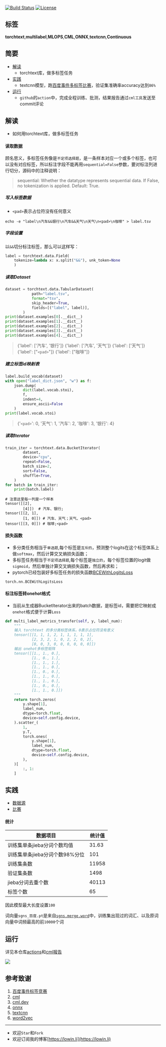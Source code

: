 

[![Build Status](https://img.shields.io/endpoint.svg?url=https%3A%2F%2Factions-badge.atrox.dev%2FLowinLi%2Ftorchtext_multi_label%2Fbadge%3Fref%3Dmain&style=plastic)](https://actions-badge.atrox.dev/LowinLi/torchtext_multi_label/goto?ref=main)
[![License](https://img.shields.io/github/license/LowinLi/torchtext_multi_label)](https://github.com/LowinLi/torchtext_multi_label/blob/main/LICENSE)

## 标签
**torchtext**,**multilabel**,**MLOPS**,**CML**,**ONNX**,**textcnn**,**Continuous**

## 简要
* [解读](#解读)
  + torchtext库，做多标签任务
* [实践](#实践)
  + textcnn模型，跑[百度事件多标签比赛](https://aistudio.baidu.com/aistudio/competition/detail/32/0/introduction)，验证集准确率accuracy达到`86%`
* [运行](#运行)
  + `github`的`action`中，完成全程训练、批测，结果报告通过`cml工具`发送至commit评论

## 解读

+ 如何用torchtext库，做多标签任务

#### 读取数据

 顾名思义，多标签任务像是`不定项选择题`，是一条样本对应一个或多个标签，也可以没有对应标签，所以标注字段不能再用`sequential=False`参数，要对标注列进行切分，源码中的注释说明：

> sequential: Whether the datatype represents sequential data. If False, no tokenization is applied. Default: True.

##### 写入标签数据
+ `<pad>`表示占位符没有任何意义

```shell
echo -e "label\n汽车&&银行\n汽车&&天气\n天气\n<pad>\n咖啡" > label.tsv
```


##### 字段设置

以`&&`切分标注标签，那么可以这样写：
```python
label = torchtext.data.Field(
    tokenize=lambda x: x.split("&&"), unk_token=None
    )

```

##### 读取Dataset

```python
dataset = torchtext.data.TabularDataset(
            path="label.tsv",
            format="tsv",
            skip_header=True,
            fields=[("label", label)],
        )
print(dataset.examples[0].__dict__)
print(dataset.examples[1].__dict__)
print(dataset.examples[2].__dict__)
print(dataset.examples[3].__dict__)
print(dataset.examples[4].__dict__)
```
>{'label': ['汽车', '银行']}
>{'label': ['汽车', '天气']}
>{'label': ['天气']}
>{'label': ["`<pad>`"]}
>{'label': ["咖啡"]}

##### 建立标签id映射表

```python
label.build_vocab(dataset)
with open("label_dict.json", "w") as f:
    json.dump(
        dict(label.vocab.stoi),
        f,
        indent=4,
        ensure_ascii=False
    )
print(label.vocab.stoi)
```
> {'`<pad>`': 0, '天气': 1, '汽车': 2, '咖啡': 3, '银行': 4}

##### 读取Iterator
```python
train_iter = torchtext.data.BucketIterator(
        dataset,
        device="cpu",
        repeat=False,
        batch_size=2,
        sort=False,
        shuffle=True,
    )
for batch in train_iter:
    print(batch.label)
```

```
# 注意这里每一列是一个样本
tensor([[2],
        [4]])  # 汽车、银行;
tensor([[2, 1],
        [1, 0]]) # 汽车、天气；天气、<pad>
tensor([[3, 0]]) # 咖啡;<pad>
```


#### 损失函数

+ 多分类任务相当于`单选题`,每个标签是`互斥的`，预测整个logits在这个标签体系上做`softmax`，然后计算交叉熵损失函数；
+ 多标签任务相当于`不定项选择题`,每个标签是`独立的`，每个标签位置的logit做`sigmoid`，然后单独计算交叉熵损失函数，然后再求和；
+ pytorch已经包装好多标签任务的损失函数[BCEWithLogitsLoss](https://pytorch.org/docs/stable/generated/torch.nn.BCEWithLogitsLoss.html)

```python
torch.nn.BCEWithLogitsLoss
```

#### 标注标签转onehot格式
+ 当前从生成器BucketIterator出来的batch数据，是标签id，需要把它映射成`onehot`格式便于计算`Loss`

```python
def multi_label_metrics_transfer(self, y, label_num):
    """
    输入 torchtext 的多分类标签体系，0表示占位符没有意义
    tensor([[1, 1, 1, 2, 1, 1, 1, 1, 1],
            [2, 3, 2, 1, 0, 2, 2, 0, 2],
            [0, 0, 3, 0, 0, 0, 0, 0, 0]])
    输出 onehot多标签矩阵
    tensor([[1., 1., 0.],
            [1., 0., 1.],
            [1., 1., 1.],
            [1., 1., 0.],
            [1., 0., 0.],
            [1., 1., 0.],
            [1., 1., 0.],
            [1., 0., 0.],
            [1., 1., 0.]])
    """
    return torch.zeros(
        y.shape[1],
        label_num,
        dtype=torch.float,
        device=self.config.device,
    ).scatter_(
        1,
        y.T,
        torch.ones(
            y.shape[1],
            label_num,
            dtype=torch.float,
            device=self.config.device,
        ),
    )[
        :, 1:
    ]
```

## 实践
+ [数据源](https://github.com/percent4/multi-label-classification-4-event-type/tree/master/data)
+ [比赛](https://aistudio.baidu.com/aistudio/competition/detail/32/0/introduction)

#### 统计

| 数据项目                       | 统计值 |
| ------------------------------ | ------ |
| 训练集单条jieba分词个数均值    | 31.63  |
| 训练集单条jieba分词个数98%分位 | 101    |
| 训练集条数                     | 11958  |
| 验证集条数                     | 1498   |
| jieba分词去重个数              | 40113  |
| 标签个数                       | 65     |

因此模型最大长度设置`100`

词向量`sgns_百度.pt`是来自[`sgns.merge.word`](https://github.com/Embedding/Chinese-Word-Vectors)中，训练集出现过的词汇、以及原词向量中词频最高的前`10000`个词

## 运行

详见本仓库[actions](https://github.com/LowinLi/torchtext_multi_label/runs/3989234481?check_suite_focus=true)和[cml报告](https://github.com/LowinLi/torchtext_multi_label/commit/fe945cb347a34b0047a26832881cc31bb2866920)



![](./pic/cml.png)
## 参考致谢
1. [百度事件标签竞赛](https://aistudio.baidu.com/aistudio/competition/detail/32/0/introduction)
2. [cml](https://towardsdatascience.com/what-data-scientists-need-to-know-about-devops-2f8bc6660284?gi=d43983ac072b)
3. [cml.dev](https://cml.dev/)
4. [onnx](https://github.com/microsoft/onnxruntime)
5. [textcnn](http://emnlp2014.org/papers/pdf/EMNLP2014181.pdf)
6. [word2vec](https://github.com/Embedding/Chinese-Word-Vectors)
---
+ 欢迎`Star`和`Fork`
+ 欢迎订阅我的博客[https://lowin.li](https://lowin.li)